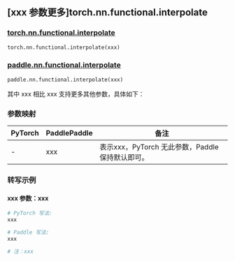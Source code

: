 ## [xxx 参数更多]torch.nn.functional.interpolate

### [torch.nn.functional.interpolate](https://pytorch.org/docs/1.13/generated/torch.nn.functional.interpolate.html#torch.nn.functional.interpolate)

```python
torch.nn.functional.interpolate(xxx)
```

### [paddle.nn.functional.interpolate](https://www.paddlepaddle.org.cn/documentation/docs/zh/api/paddle/nn/functional/interpolate_cn.html)

```python
paddle.nn.functional.interpolate(xxx)
```

其中 xxx 相比 xxx 支持更多其他参数，具体如下：

### 参数映射

| PyTorch | PaddlePaddle | 备注 |
| ------- | ------------ | ---- |
|    -    |    xxx    | 表示xxx，PyTorch 无此参数，Paddle 保持默认即可。 |

### 转写示例

#### xxx 参数：xxx
``` python
# PyTorch 写法:
xxx

# Paddle 写法:
xxx

# 注：xxx
```

